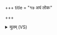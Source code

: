 +++
title = "१७ अयं लोकः"

+++
<details><summary>मूलम् (VS)</summary>

अ॒यं लो॒कः प्रि॒यत॑मो दे॒वाना॒मप॑राजितः।  
यस्मै॒ त्वमि॒ह मृ॒त्यवे॑ दि॒ष्टः पु॑रुष जज्ञि॒षे।  
स च॒ त्वानु॑ ह्वयामसि॒ मा पु॒रा ज॒रसो॑ मृथाः ॥
</details>